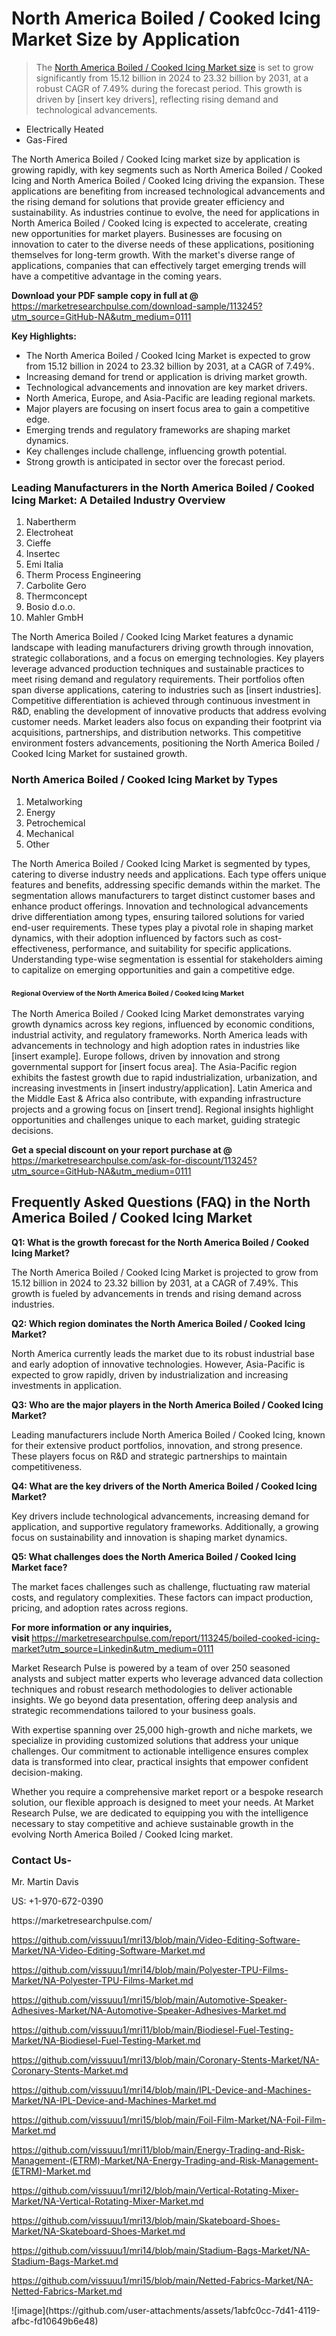 <h1>North America Boiled / Cooked Icing Market&nbsp;Size by Application</h1><blockquote><p>The <a href="https://marketresearchpulse.com/download-sample/113245?utm_source=GitHub-NA&amp;utm_medium=0111">North America Boiled / Cooked Icing Market size</a> is set to grow significantly from 15.12 billion in 2024 to 23.32 billion by 2031, at a robust CAGR of 7.49% during the forecast period. This growth is driven by [insert key drivers], reflecting rising demand and technological advancements.</p></blockquote><ul><li>Electrically Heated<li> Gas-Fired</li></ul><p>The North America Boiled / Cooked Icing market size by application is growing rapidly, with key segments such as North America Boiled / Cooked Icing and North America Boiled / Cooked Icing driving the expansion. These applications are benefiting from increased technological advancements and the rising demand for solutions that provide greater efficiency and sustainability. As industries continue to evolve, the need for applications in North America Boiled / Cooked Icing is expected to accelerate, creating new opportunities for market players. Businesses are focusing on innovation to cater to the diverse needs of these applications, positioning themselves for long-term growth. With the market's diverse range of applications, companies that can effectively target emerging trends will have a competitive advantage in the coming years.</p><p><strong>Download your PDF sample copy in full at @ </strong><a href="https://marketresearchpulse.com/download-sample/113245?utm_source=GitHub-NA&amp;utm_medium=0111">https://marketresearchpulse.com/download-sample/113245?utm_source=GitHub-NA&amp;utm_medium=0111</a></p><p><strong>Key Highlights: </strong></p><ul><li>The North America Boiled / Cooked Icing Market is expected to grow from 15.12 billion in 2024 to 23.32 billion by 2031, at a CAGR of 7.49%.</li><li>Increasing demand for trend or application is driving market growth.</li><li>Technological advancements and innovation are key market drivers.</li><li>North America, Europe, and Asia-Pacific are leading regional markets.</li><li>Major players are focusing on insert focus area to gain a competitive edge.</li><li>Emerging trends and regulatory frameworks are shaping market dynamics.</li><li>Key challenges include challenge, influencing growth potential.</li><li>Strong growth is anticipated in sector over the forecast period.</li></ul><h3>Leading Manufacturers in the North America Boiled / Cooked Icing Market: A Detailed Industry Overview</h3><ol><li>Nabertherm</li><li>Electroheat</li><li>Cieffe</li><li>Insertec</li><li>Emi Italia</li><li>Therm Process Engineering</li><li>Carbolite Gero</li><li>Thermconcept</li><li>Bosio d.o.o.</li><li>Mahler GmbH</li></ol><div class="flex max-w-full flex-col flex-grow"><div class="min-h-8 text-message flex w-full flex-col items-end gap-2 whitespace-normal break-words [.text-message+&amp;]:mt-5" dir="auto" data-message-author-role="assistant" data-message-id="fd8432e4-4910-450d-b182-61b7bfb0a01f" data-message-model-slug="gpt-4o"><div class="flex w-full flex-col gap-1 empty:hidden first:pt-[3px]"><div class="markdown prose w-full break-words dark:prose-invert light"><p>The North America Boiled / Cooked Icing Market features a dynamic landscape with leading manufacturers driving growth through innovation, strategic collaborations, and a focus on emerging technologies. Key players leverage advanced production techniques and sustainable practices to meet rising demand and regulatory requirements. Their portfolios often span diverse applications, catering to industries such as [insert industries]. Competitive differentiation is achieved through continuous investment in R&amp;D, enabling the development of innovative products that address evolving customer needs. Market leaders also focus on expanding their footprint via acquisitions, partnerships, and distribution networks. This competitive environment fosters advancements, positioning the North America Boiled / Cooked Icing Market for sustained growth.</p></div></div></div></div><h3>North America Boiled / Cooked Icing Market by Types</h3><ol><li>Metalworking<li> Energy<li> Petrochemical<li> Mechanical<li> Other</li></ol><div class="flex max-w-full flex-col flex-grow"><div class="min-h-8 text-message flex w-full flex-col items-end gap-2 whitespace-normal break-words [.text-message+&amp;]:mt-5" dir="auto" data-message-author-role="assistant" data-message-id="084470be-0bb7-4664-bddf-5156b4f41249" data-message-model-slug="gpt-4o-mini"><div class="flex w-full flex-col gap-1 empty:hidden first:pt-[3px]"><div class="markdown prose w-full break-words dark:prose-invert light"><p>The North America Boiled / Cooked Icing Market is segmented by types, catering to diverse industry needs and applications. Each type offers unique features and benefits, addressing specific demands within the market. The segmentation allows manufacturers to target distinct customer bases and enhance product offerings. Innovation and technological advancements drive differentiation among types, ensuring tailored solutions for varied end-user requirements. These types play a pivotal role in shaping market dynamics, with their adoption influenced by factors such as cost-effectiveness, performance, and suitability for specific applications. Understanding type-wise segmentation is essential for stakeholders aiming to capitalize on emerging opportunities and gain a competitive edge.</p></div></div></div></div><h3><span style="font-size: 11px;">Regional Overview of the North America Boiled / Cooked Icing Market</span></h3><div class="flex max-w-full flex-col flex-grow"><div class="min-h-8 text-message flex w-full flex-col items-end gap-2 whitespace-normal break-words [.text-message+&amp;]:mt-5" dir="auto" data-message-author-role="assistant" data-message-id="e9038762-ce64-4e30-91c9-9bd413514231" data-message-model-slug="gpt-4o-mini"><div class="flex w-full flex-col gap-1 empty:hidden first:pt-[3px]"><div class="markdown prose w-full break-words dark:prose-invert light"><p>The North America Boiled / Cooked Icing Market demonstrates varying growth dynamics across key regions, influenced by economic conditions, industrial activity, and regulatory frameworks. North America leads with advancements in technology and high adoption rates in industries like [insert example]. Europe follows, driven by innovation and strong governmental support for [insert focus area]. The Asia-Pacific region exhibits the fastest growth due to rapid industrialization, urbanization, and increasing investments in [insert industry/application]. Latin America and the Middle East &amp; Africa also contribute, with expanding infrastructure projects and a growing focus on [insert trend]. Regional insights highlight opportunities and challenges unique to each market, guiding strategic decisions.</p></div></div></div></div><p><strong>Get a special discount on your report purchase at @ </strong><a href="https://marketresearchpulse.com/ask-for-discount/113245?utm_source=GitHub-NA&amp;utm_medium=0111">https://marketresearchpulse.com/ask-for-discount/113245?utm_source=GitHub-NA&amp;utm_medium=0111</a></p><h2>Frequently Asked Questions (FAQ) in the North America Boiled / Cooked Icing Market</h2><p><strong>Q1: What is the growth forecast for the North America Boiled / Cooked Icing Market?</strong></p><p>The North America Boiled / Cooked Icing Market is projected to grow from 15.12 billion in 2024 to 23.32 billion by 2031, at a CAGR of 7.49%. This growth is fueled by advancements in trends and rising demand across industries.</p><p><strong>Q2: Which region dominates the North America Boiled / Cooked Icing Market?</strong></p><p>North America currently leads the market due to its robust industrial base and early adoption of innovative technologies. However, Asia-Pacific is expected to grow rapidly, driven by industrialization and increasing investments in application.</p><p><strong>Q3: Who are the major players in the North America Boiled / Cooked Icing Market?</strong></p><p>Leading manufacturers include North America Boiled / Cooked Icing, known for their extensive product portfolios, innovation, and strong presence. These players focus on R&amp;D and strategic partnerships to maintain competitiveness.</p><p><strong>Q4: What are the key drivers of the North America Boiled / Cooked Icing Market?</strong></p><p>Key drivers include technological advancements, increasing demand for application, and supportive regulatory frameworks. Additionally, a growing focus on sustainability and innovation is shaping market dynamics.</p><p><strong>Q5: What challenges does the North America Boiled / Cooked Icing Market face?</strong></p><p>The market faces challenges such as challenge, fluctuating raw material costs, and regulatory complexities. These factors can impact production, pricing, and adoption rates across regions.</p><p><strong>For more information or any inquiries, visit&nbsp;</strong><a href="https://marketresearchpulse.com/report/113245/boiled-cooked-icing-market?utm_source=Linkedin&utm_medium=0111">https://marketresearchpulse.com/report/113245/boiled-cooked-icing-market?utm_source=Linkedin&utm_medium=0111</a></p><p>Market Research Pulse is powered by a team of over 250 seasoned analysts and subject matter experts who leverage advanced data collection techniques and robust research methodologies to deliver actionable insights. We go beyond data presentation, offering deep analysis and strategic recommendations tailored to your business goals.</p><p>With expertise spanning over 25,000 high-growth and niche markets, we specialize in providing customized solutions that address your unique challenges. Our commitment to actionable intelligence ensures complex data is transformed into clear, practical insights that empower confident decision-making.</p><p>Whether you require a comprehensive market report or a bespoke research solution, our flexible approach is designed to meet your needs. At Market Research Pulse, we are dedicated to equipping you with the intelligence necessary to stay competitive and achieve sustainable growth in the evolving North America Boiled / Cooked Icing market.</p><h3><strong>Contact Us-</strong></h3><p>Mr. Martin Davis</p><p>US: +1-970-672-0390</p><p>https://marketresearchpulse.com/</p><p><a href="https://github.com/vissuuu1/mri13/blob/main/Video-Editing-Software-Market/NA-Video-Editing-Software-Market.md">https://github.com/vissuuu1/mri13/blob/main/Video-Editing-Software-Market/NA-Video-Editing-Software-Market.md</a></p><p><a href="https://github.com/vissuuu1/mri14/blob/main/Polyester-TPU-Films-Market/NA-Polyester-TPU-Films-Market.md">https://github.com/vissuuu1/mri14/blob/main/Polyester-TPU-Films-Market/NA-Polyester-TPU-Films-Market.md</a></p><p><a href="https://github.com/vissuuu1/mri15/blob/main/Automotive-Speaker-Adhesives-Market/NA-Automotive-Speaker-Adhesives-Market.md">https://github.com/vissuuu1/mri15/blob/main/Automotive-Speaker-Adhesives-Market/NA-Automotive-Speaker-Adhesives-Market.md</a></p><p><a href="https://github.com/vissuuu1/mri11/blob/main/Biodiesel-Fuel-Testing-Market/NA-Biodiesel-Fuel-Testing-Market.md">https://github.com/vissuuu1/mri11/blob/main/Biodiesel-Fuel-Testing-Market/NA-Biodiesel-Fuel-Testing-Market.md</a></p><p><a href="https://github.com/vissuuu1/mri13/blob/main/Coronary-Stents-Market/NA-Coronary-Stents-Market.md">https://github.com/vissuuu1/mri13/blob/main/Coronary-Stents-Market/NA-Coronary-Stents-Market.md</a></p><p><a href="https://github.com/vissuuu1/mri14/blob/main/IPL-Device-and-Machines-Market/NA-IPL-Device-and-Machines-Market.md">https://github.com/vissuuu1/mri14/blob/main/IPL-Device-and-Machines-Market/NA-IPL-Device-and-Machines-Market.md</a></p><p><a href="https://github.com/vissuuu1/mri15/blob/main/Foil-Film-Market/NA-Foil-Film-Market.md">https://github.com/vissuuu1/mri15/blob/main/Foil-Film-Market/NA-Foil-Film-Market.md</a></p><p><a href="https://github.com/vissuuu1/mri11/blob/main/Energy-Trading-and-Risk-Management-(ETRM)-Market/NA-Energy-Trading-and-Risk-Management-(ETRM)-Market.md">https://github.com/vissuuu1/mri11/blob/main/Energy-Trading-and-Risk-Management-(ETRM)-Market/NA-Energy-Trading-and-Risk-Management-(ETRM)-Market.md</a></p><p><a href="https://github.com/vissuuu1/mri12/blob/main/Vertical-Rotating-Mixer-Market/NA-Vertical-Rotating-Mixer-Market.md">https://github.com/vissuuu1/mri12/blob/main/Vertical-Rotating-Mixer-Market/NA-Vertical-Rotating-Mixer-Market.md</a></p><p><a href="https://github.com/vissuuu1/mri13/blob/main/Skateboard-Shoes-Market/NA-Skateboard-Shoes-Market.md">https://github.com/vissuuu1/mri13/blob/main/Skateboard-Shoes-Market/NA-Skateboard-Shoes-Market.md</a></p><p><a href="https://github.com/vissuuu1/mri14/blob/main/Stadium-Bags-Market/NA-Stadium-Bags-Market.md">https://github.com/vissuuu1/mri14/blob/main/Stadium-Bags-Market/NA-Stadium-Bags-Market.md</a></p><p><a href="https://github.com/vissuuu1/mri15/blob/main/Netted-Fabrics-Market/NA-Netted-Fabrics-Market.md">https://github.com/vissuuu1/mri15/blob/main/Netted-Fabrics-Market/NA-Netted-Fabrics-Market.md</a></p>
![image](https://github.com/user-attachments/assets/1abfc0cc-7d41-4119-afbc-fd10649b6e48)
